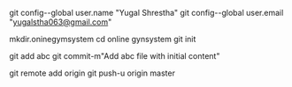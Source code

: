 git config--global user.name "Yugal Shrestha"
git config--global user.email "yugalstha063@gmail.com"

mkdir.oninegymsystem
cd online gynsystem
git init

git add abc
git commit-m"Add abc file with initial content"

git remote add origin
git push-u origin master
